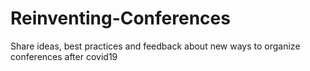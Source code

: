 # Reinventing-Conferences
Share ideas, best practices and feedback about new ways to organize conferences after covid19
